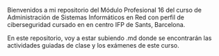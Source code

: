 
Bienvenidos a mi repositorio del Módulo Profesional 16 del curso de Administración de Sistemas Informáticos en Red con perfil de ciberseguridad cursado en en centro IFP de Sants, Barcelona.

En este repositorio, voy a estar subiendo .md donde se encontrarán las actividades guiadas de clase y los exámenes de este curso.
